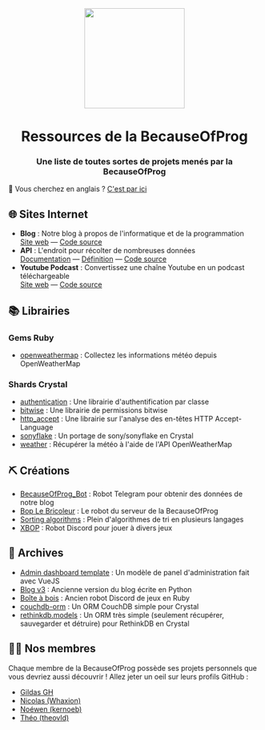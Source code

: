 <div align="center">
  <img src="https://cdn.becauseofprog.fr/v2/sites/becauseofprog.fr/assets/logos/bop.svg" width="200" />
  <h1>Ressources de la BecauseOfProg</h1>
  <h3>Une liste de toutes sortes de projets menés par la BecauseOfProg</h3>
</div>

🍵 Vous cherchez en anglais ? [C'est par ici](README.md)

## 🌐 Sites Internet

- **Blog** : Notre blog à propos de l'informatique et de la programmation  
  [Site web](https://becauseofprog.fr) &mdash; [Code source](https://github.com/BecauseOfProg/blog)
- **API** : L'endroit pour récolter de nombreuses données  
  [Documentation](https://github.com/BecauseOfProg/api-docs) &mdash; [Définition](https://github.com/BecauseOfProg/api-definition) &mdash; [Code source](https://github.com/BecauseOfProg/api)
- **Youtube Podcast** : Convertissez une chaîne Youtube en un podcast téléchargeable  
  [Site web](https://podcast.becauseofprog.fr) &mdash; [Code source](https://github.com/BecauseOfProg/yt-podcast)

## 📚 Librairies

### Gems Ruby

- [openweathermap](https://github.com/BecauseOfProg/openweathermap-ruby) : Collectez les informations météo depuis OpenWeatherMap

### Shards Crystal

- [authentication](https://github.com/BecauseOfProg/authentication) : Une librairie d'authentification par classe 
- [bitwise](https://github.com/BecauseOfProg/bitwise) : Une librairie de permissions bitwise
- [http_accept](https://github.com/BecauseOfProg/http_accept) : Une librairie sur l'analyse des en-têtes HTTP Accept-Language
- [sonyflake](https://github.com/BecauseOfProg/sonyflake) : Un portage de sony/sonyflake en Crystal
- [weather](https://github.com/BecauseOfProg/crystal-weather) : Récupérer la météo à l'aide de l'API OpenWeatherMap

## ⛏ Créations

- [BecauseOfProg_Bot](https://github.com/BecauseOfProg/BecauseOfProg_Bot) : Robot Telegram pour obtenir des données de notre blog
- [Bop Le Bricoleur](https://github.com/BecauseOfProg/bop-le-bricoleur) : Le robot du serveur de la BecauseOfProg
- [Sorting algorithms](https://github.com/BecauseOfProg/sorting-algorithms) : Plein d'algorithmes de tri en plusieurs langages
- [XBOP](https://github.com/BecauseOfProg/XBOP) : Robot Discord pour jouer à divers jeux

## 📂 Archives

- [Admin dashboard template](https://github.com/BecauseOfProg/admin-dashboard-template) : Un modèle de panel d'administration fait avec VueJS
- [Blog v3](https://github.com/BecauseOfProg/blog-v3) : Ancienne version du blog écrite en Python
- [Boîte à bois](https://github.com/BecauseOfProg/boite-a-bois) : Ancien robot Discord de jeux en Ruby
- [couchdb-orm](https://github.com/BecauseOfProg/couchdb-orm) : Un ORM CouchDB simple pour Crystal
- [rethinkdb.models](https://github.com/BecauseOfProg/rethinkdb.models) : Un ORM très simple (seulement récupérer, sauvegarder et détruire) pour RethinkDB en Crystal

## 👨‍💻 Nos membres

Chaque membre de la BecauseOfProg possède ses projets personnels que vous devriez aussi découvrir ! Allez jeter un oeil sur leurs profils GitHub :

- [Gildas GH](https://github.com/Gildas-GH)
- [Nicolas (Whaxion)](https://github.com/Whaxion)
- [Noéwen (kernoeb)](https://github.com/kernoeb)
- [Théo (theovld)](https://github.com/theovidal)

